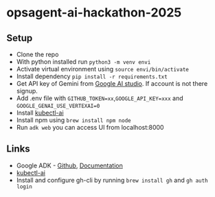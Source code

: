 # opsagent-ai-hackathon-2025
## Setup
- Clone the repo
- With python installed run `python3 -m venv envi`
- Activate virtual environment using `source envi/bin/activate`
- Install dependency `pip install -r requirements.txt`
- Get API key of Gemini from [Google AI studio](https://aistudio.google.com/). If account is not there signup.
- Add .env file with `GITHUB_TOKEN=xx`,`GOOGLE_API_KEY=xxx` and `GOOGLE_GENAI_USE_VERTEXAI=0`
- Install [kubectl-ai](https://github.com/GoogleCloudPlatform/kubectl-ai/tree/main)
- Install npm using `brew install npm node`
- Run `adk web` you can access UI from localhost:8000
## Links
- Google ADK - [Github](https://github.com/google/adk-python), [Documentation](https://google.github.io/adk-docs/)
- [kubectl-ai](https://github.com/GoogleCloudPlatform/kubectl-ai/tree/main)
- Install and configure gh-cli by running `brew install gh` and `gh auth login`